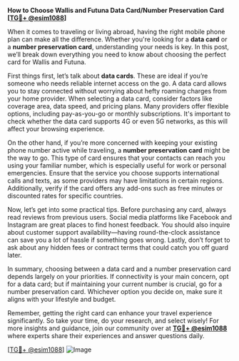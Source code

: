 **How to Choose Wallis and Futuna Data Card/Number Preservation Card [[TG💪+ @esim1088](https://t.me/s/esim1088)]**

When it comes to traveling or living abroad, having the right mobile phone plan can make all the difference. Whether you're looking for a **data card** or a **number preservation card**, understanding your needs is key. In this post, we’ll break down everything you need to know about choosing the perfect card for Wallis and Futuna.

First things first, let’s talk about **data cards**. These are ideal if you’re someone who needs reliable internet access on the go. A data card allows you to stay connected without worrying about hefty roaming charges from your home provider. When selecting a data card, consider factors like coverage area, data speed, and pricing plans. Many providers offer flexible options, including pay-as-you-go or monthly subscriptions. It's important to check whether the data card supports 4G or even 5G networks, as this will affect your browsing experience.

On the other hand, if you’re more concerned with keeping your existing phone number active while traveling, a **number preservation card** might be the way to go. This type of card ensures that your contacts can reach you using your familiar number, which is especially useful for work or personal emergencies. Ensure that the service you choose supports international calls and texts, as some providers may have limitations in certain regions. Additionally, verify if the card offers any add-ons such as free minutes or discounted rates for specific countries.

Now, let’s get into some practical tips. Before purchasing any card, always read reviews from previous users. Social media platforms like Facebook and Instagram are great places to find honest feedback. You should also inquire about customer support availability—having round-the-clock assistance can save you a lot of hassle if something goes wrong. Lastly, don’t forget to ask about any hidden fees or contract terms that could catch you off guard later.

In summary, choosing between a data card and a number preservation card depends largely on your priorities. If connectivity is your main concern, opt for a data card; but if maintaining your current number is crucial, go for a number preservation card. Whichever option you decide on, make sure it aligns with your lifestyle and budget.

Remember, getting the right card can enhance your travel experience significantly. So take your time, do your research, and select wisely! For more insights and guidance, join our community over at **[TG💪+ @esim1088](https://t.me/s/esim1088)** where experts share their experiences and answer questions daily.

[[TG💪+ @esim1088](https://t.me/s/esim1088)] ![Image](https://i.postimg.cc/Y0z9fWf4/image.png)